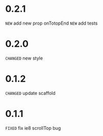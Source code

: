 # 0.2.1

`NEW` add new prop onTotopEnd
`NEW` add tests

# 0.2.0

`CHANGED` new style

# 0.1.2

`CHANGED` update scaffold

# 0.1.1

`FIXED` fix ie8 scrollTop bug 